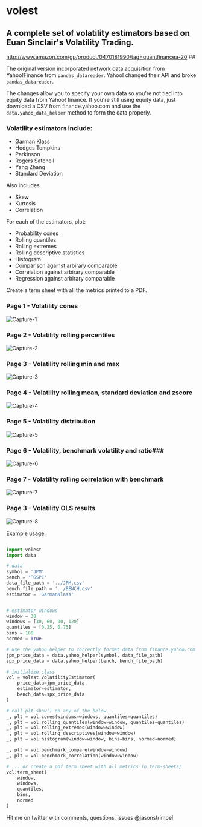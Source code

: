 # volest #

## A complete set of volatility estimators based on Euan Sinclair's Volatility Trading.
http://www.amazon.com/gp/product/0470181990/tag=quantfinancea-20 ##

The original version incorporated network data acquisition from Yahoo!Finance
from `pandas_datareader`. Yahoo! changed their API and broke `pandas_datareader`.

The changes allow you to specify your own data so you're not tied into equity
data from Yahoo! finance. If you're still using equity data, just download
a CSV from finance.yahoo.com and use the `data.yahoo_data_helper` method
to form the data properly.

### Volatility estimators include: ###

* Garman Klass
* Hodges Tompkins
* Parkinson
* Rogers Satchell
* Yang Zhang
* Standard Deviation

Also includes

* Skew
* Kurtosis
* Correlation

For each of the estimators, plot:

* Probability cones
* Rolling quantiles
* Rolling extremes
* Rolling descriptive statistics
* Histogram
* Comparison against arbirary comparable
* Correlation against arbirary comparable
* Regression against arbirary comparable

Create a term sheet with all the metrics printed to a PDF.

### Page 1 - Volatility cones ###
![Capture-1](docs/img/1.png)

### Page 2 - Volatility rolling percentiles ###
![Capture-2](docs/img/2.png)

### Page 3 - Volatility rolling min and max ###
![Capture-3](docs/img/3.png)

### Page 4 - Volatility rolling mean, standard deviation and zscore ###
![Capture-4](docs/img/4.png)

### Page 5 - Volatility distribution ###
![Capture-5](docs/img/5.png)

### Page 6 - Volatility, benchmark volatility and ratio###
![Capture-6](docs/img/6.png)

### Page 7 - Volatility rolling correlation with benchmark ###
![Capture-7](docs/img/7.png)

### Page 3 - Volatility OLS results ###
![Capture-8](docs/img/8.png)

Example usage:

```python

import volest
import data

# data
symbol = 'JPM'
bench = '^GSPC'
data_file_path = '../JPM.csv'
bench_file_path = '../BENCH.csv'
estimator = 'GarmanKlass'


# estimator windows
window = 30
windows = [30, 60, 90, 120]
quantiles = [0.25, 0.75]
bins = 100
normed = True

# use the yahoo helper to correctly format data from finance.yahoo.com
jpm_price_data = data.yahoo_helper(symbol, data_file_path)
spx_price_data = data.yahoo_helper(bench, bench_file_path)

# initialize class
vol = volest.VolatilityEstimator(
    price_data=jpm_price_data,
    estimator=estimator,
    bench_data=spx_price_data
)

# call plt.show() on any of the below...
_, plt = vol.cones(windows=windows, quantiles=quantiles)
_, plt = vol.rolling_quantiles(window=window, quantiles=quantiles)
_, plt = vol.rolling_extremes(window=window)
_, plt = vol.rolling_descriptives(window=window)
_, plt = vol.histogram(window=window, bins=bins, normed=normed)

_, plt = vol.benchmark_compare(window=window)
_, plt = vol.benchmark_correlation(window=window)

# ... or create a pdf term sheet with all metrics in term-sheets/
vol.term_sheet(
    window,
    windows,
    quantiles,
    bins,
    normed
)

```

Hit me on twitter with comments, questions, issues @jasonstrimpel
